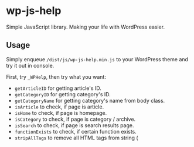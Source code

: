 # wp-js-help
Simple JavaScript library. Making your life with WordPress easier.

## Usage
Simply enqueue ```/dist/js/wp-js-help.min.js``` to your WordPress theme and try it out in console.

First, try ```_WPHelp```, then try what you want:

* ```getArticleID``` for getting article's ID.
* ```getCategoryID``` for getting category's ID.
* ```getCategoryName``` for getting category's name from body class.
* ```isArticle``` to check, if page is article.
* ```isHome``` to check, if page is homepage.
* ```isCategory``` to check, if page is category / archive.
* ```isSearch``` to check, if page is search results page.
* ```functionExists``` to check, if certain function exists.
* ```stripAllTags``` to remove all HTML tags from string (<script> & <style> included).
* ```getPermalink``` to get full permalink of article.
* ```getTheExcerpt``` to get post's excerpt without white space and invisible tags (like Enter).
* ```getPostTitle``` to get post's title without white space.
